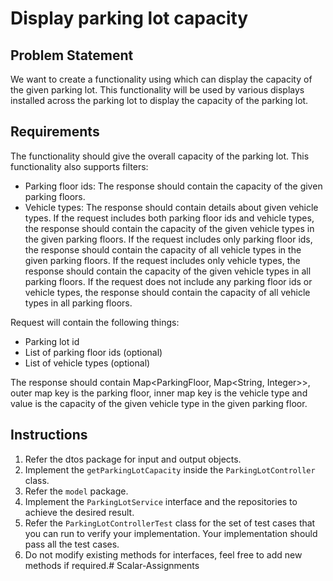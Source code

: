 # Display parking lot capacity

## Problem Statement
We want to create a functionality using which can display the capacity of the given parking lot. This functionality will be used by various displays installed across the parking lot to display the capacity of the parking lot.


## Requirements
The functionality should give the overall capacity of the parking lot.
This functionality also supports filters:
- Parking floor ids: The response should contain the capacity of the given parking floors.
- Vehicle types: The response should contain details about given vehicle types.
  If the request includes both parking floor ids and vehicle types, the response should contain the capacity of the given vehicle types in the given parking floors.
  If the request includes only parking floor ids, the response should contain the capacity of all vehicle types in the given parking floors.
  If the request includes only vehicle types, the response should contain the capacity of the given vehicle types in all parking floors.
  If the request does not include any parking floor ids or vehicle types, the response should contain the capacity of all vehicle types in all parking floors.

Request will contain the following things:
- Parking lot id
- List of parking floor ids (optional)
- List of vehicle types (optional)

The response should contain Map<ParkingFloor, Map<String, Integer>>, outer map key is the parking floor,
inner map key is the vehicle type and value is the capacity of the given vehicle type in the given parking floor.

## Instructions
1. Refer the dtos package for input and output objects.
2. Implement the `getParkingLotCapacity` inside the `ParkingLotController` class.
3. Refer the `model` package.
4. Implement the `ParkingLotService` interface and the repositories to achieve the desired result.
5. Refer the `ParkingLotControllerTest` class for the set of test cases that you can run to verify your implementation. Your implementation should pass all the test cases.
6. Do not modify existing methods for interfaces, feel free to add new methods if required.#   S c a l a r - A s s i g n m e n t s  
 